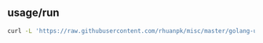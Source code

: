 ## usage/run

```bash
curl -L 'https://raw.githubusercontent.com/rhuanpk/misc/master/golang-updater/golang-updater' | bash -
```

